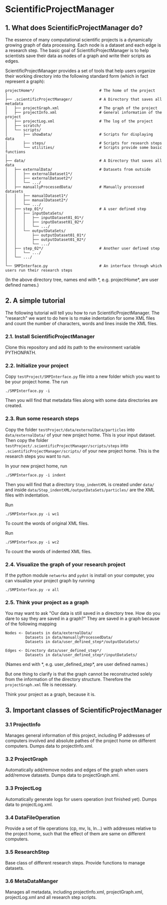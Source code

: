 # ScientificProjectManager

## 1. What does ScientificProjectManager do?
The essence of many computational scientific projects is a dynamically growing graph of data processing. Each node is a dataset and each edge is a research step. The basic goal of ScientificProjectManager is to help scientists save their data as nodes of a graph and write their scripts as edges.

ScientificProjectManager provides a set of tools that help users organize their working directory into the following standard form (which in fact represent a graph):

```
projectHome*/                             # The home of the project
│
├── .scientificProjectManager/            # A Directory that saves all metadata
│   ├── projectGraph.xml                  # The graph of the project
│   ├── projectInfo.xml                   # General information of the project
│   ├── projectLog.xml                    # The log of the project
│   ├── scratch/
│   └── scripts/
│       ├── showData/                     # Scripts for displaying data
│       ├── steps/                        # Scripts for research steps
│       └── utilities/                    # Scripts provide some basic functions
│
├── data/                                 # A Directory that saves all data
│   ├── externalData/                     # Datasets from outside 
│   │   ├── externalDataset1*/
│   │   ├── externalDataset2*/
│   │   └── .../
│   ├── manuallyProcessedData/            # Manually processed datasets
│   │   ├── manualDataset1*/
│   │   ├── manualDataset2*/
│   │   └── .../
│   ├── step_01*/                         # A user defined step
│   │   ├── inputDataSets/
│   │   │   ├── inputDataset01_01*/
│   │   │   ├── inputDataset01_02*/
│   │   │   └── .../
│   │   └── outputDataSets/
│   │       ├── outputDataset01_01*/
│   │       ├── outputDataset01_02*/
│   │       └── .../
│   ├── step_02*/                         # Another user defined step
│   │   └── .../
│   └── .../
│
└── SMPInterface.py                       # An interface through which users run their research steps 
```
(In the above directory tree, names end with \*, e.g. projectHome\*, are user defined names.)

## 2. A simple tutorial
The following tutorial will tell you how to run ScientificProjectManager. The "research" we want to do here is to make indentation for some XML files and count the number of characters, words and lines inside the XML files.

### 2.1. Install ScientificProjectManager
Clone this repository and add its path to the environment variable PYTHONPATH.

### 2.2. Initialize your project
Copy `testProject/SMPInterface.py` file into a new folder which you want to be your project home. The run
```
./SMPInterface.py -i
```
Then you will find that metadata files along with some data directories are created.

### 2.3. Run some research steps
Copy the folder `testProject/data/externalData/particles` into `data/externalData/` of your new project home. This is your input dataset. Then copy the folder `testProject/.scientificProjectManager/scripts/steps` into `.scientificProjectManager/scripts/` of your new project home. This is the research steps you want to run.

In your new project home, run
```
./SMPInterface.py -i indent
```
Then you will find that a directory `Step_indentXML` is created under `data/` and inside `data/Step_indentXML/outputDataSets/particles/` are the XML files with indentation.

Run
```
./SMPInterface.py -i wc1
```
To count the words of original XML files.

Run
```
./SMPInterface.py -i wc2
```
To count the words of indented XML files.

### 2.4. Visualize the graph of your research project
If the python module `networkx` and `pydot` is install on your computer, you can visualize your project graph by running
```
./SMPInterface.py -v all
```

### 2.5. Think your project as a graph
You may want to ask "Our data is still saved in a directory tree. How do you dare to say they are saved in a graph?" They are saved in a graph because of the following mapping
```
Nodes <- Datasets in data/externalData/
         Datasets in data/manuallyProcessedData/
         Datasets in data/user_defined_step*/outputDataSets/

Edges <- Directory data/user_defined_step*/
         Datasets in data/user_defined_step*/inputDataSets/  
```   
(Names end with \*, e.g. user\_defined\_step\*, are user defined names.)

But one thing to clarify is that the graph cannot be reconstructed solely from the information of the directory structure. Therefore the `projectGraph.xml` file is necessary.

Think your project as a graph, because it is.

## 3. Important classes of ScientificProjectManager
### 3.1 ProjectInfo
Manages general information of this project, including IP addresses of computers involved and absolute pathes of the project home on different computers. Dumps data to projectInfo.xml.

### 3.2 ProjectGraph
Automatically add/remove nodes and edges of the graph when users add/remove datasets. Dumps data to projectGraph.xml.

### 3.3 ProjectLog
Automatically generate logs for users operation (not finished yet). Dumps data to projectLog.xml.

### 3.4 DataFileOperation
Provide a set of file operations (cp, mv, ls, ln…) with addresses relative to the project home, such that the effect of them are same on different computers.

### 3.5 ResearchStep
Base class of different research steps. Provide functions to manage datasets.

### 3.6 MetaDataManger
Manages all metadata, including projectInfo.xml, projectGraph.xml, projectLog.xml and all research step scripts. 
 
